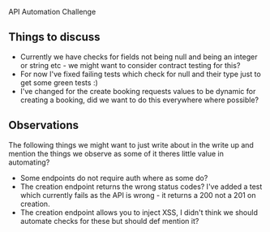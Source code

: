 API Automation Challenge

## Things to discuss
- Currently we have checks for fields not being null and being an integer or string etc - we might want to consider contract testing for this?
- For now I've fixed failing tests which check for null and their type just to get some green tests :)
- I've changed for the create booking requests values to be dynamic for creating a booking, did we want to do this everywhere where possible?

## Observations
The following things we might want to just write about in the write up and mention the things we observe as some of it theres little value in automating?
- Some endpoints do not require auth where as some do?
- The creation endpoint returns the wrong status codes? I've added a test which currently fails as the API is wrong - it returns a 200 not a 201 on creation.
- The creation endpoint allows you to inject XSS, I didn't think we should automate checks for these but should def mention it?
